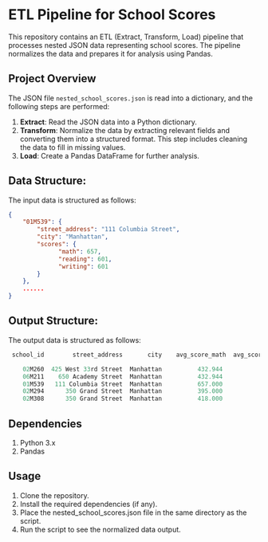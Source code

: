 # ETL Pipeline for School Scores

This repository contains an ETL (Extract, Transform, Load) pipeline that processes nested JSON data representing school scores. The pipeline normalizes the data and prepares it for analysis using Pandas.

## Project Overview

The JSON file `nested_school_scores.json` is read into a dictionary, and the following steps are performed:

1. **Extract**: Read the JSON data into a Python dictionary.
2. **Transform**: Normalize the data by extracting relevant fields and converting them into a structured format. This step includes cleaning the data to fill in missing values.
3. **Load**: Create a Pandas DataFrame for further analysis.

## Data Structure:

The input data is structured as follows:

```json
{
    "01M539": {
        "street_address": "111 Columbia Street",
        "city": "Manhattan",
        "scores": {
              "math": 657,
              "reading": 601,
              "writing": 601
        }
    },
    ......
}
```

## Output Structure:

The output data is structured as follows:

```SQL
 school_id        street_address       city    avg_score_math  avg_score_reading  avg_score_writing

    02M260  425 West 33rd Street  Manhattan          432.944             424.504            418.459
    06M211    650 Academy Street  Manhattan          432.944             424.504            418.459
    01M539   111 Columbia Street  Manhattan          657.000             601.000            601.000
    02M294      350 Grand Street  Manhattan          395.000             411.000            387.000
    02M308      350 Grand Street  Manhattan          418.000             428.000            415.000
```

## Dependencies
  1. Python 3.x
  2. Pandas


## Usage
  1. Clone the repository.
  2. Install the required dependencies (if any).
  3. Place the nested_school_scores.json file in the same directory as the script.
  4. Run the script to see the normalized data output.

